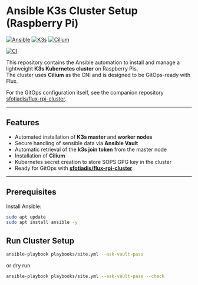 # Ansible K3s Cluster Setup (Raspberry Pi)
[![Ansible](https://img.shields.io/badge/ansible-blue.svg?logo=ansible)](https://www.ansible.com/)
[![K3s](https://img.shields.io/badge/k3s-black.svg?logo=k3s)](https://k3s.io/)
[![Cilium](https://img.shields.io/badge/cilium-white.svg?logo=cilium)](https://cilium.io/)

[![CI](https://github.com/sfotiadis/ansible-rpi-cluster/actions/workflows/ci.yml/badge.svg)](https://github.com/sfotiadis/ansible-rpi-cluster/actions/workflows/ci.yml)


This repository contains the Ansible automation to install and manage a lightweight **K3s Kubernetes cluster** on Raspberry Pis.  
The cluster uses **Cilium** as the CNI and is designed to be GitOps-ready with Flux.

For the GitOps configuration itself, see the companion repository [sfotiadis/flux-rpi-cluster](https://github.com/sfotiadis/flux-rpi-cluster).

---

## Features
- Automated installation of **K3s master** and **worker nodes**
- Secure handling of sensible data via **Ansible Vault**
- Automatic retrieval of the **k3s join token** from the master node
- Installation of **Cilium**
- Kubernetes secret creation to store SOPS GPG key in the cluster
- Ready for GitOps with [**sfotiadis/flux-rpi-cluster**](https://github.com/sfotiadis/flux-rpi-cluster)

---

## Prerequisites
Install Ansible:
```bash
sudo apt update
sudo apt install ansible -y
```

## Run Cluster Setup
```bash
ansible-playbook playbooks/site.yml --ask-vault-pass
```
or dry run

```bash
ansible-playbook playbooks/site.yml --ask-vault-pass --check
```

